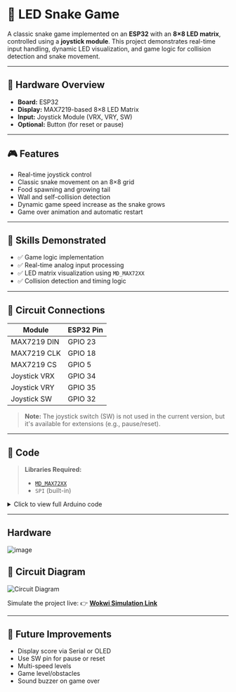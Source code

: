 # 🐍 LED Snake Game

A classic snake game implemented on an **ESP32** with an **8×8 LED matrix**, controlled using a **joystick module**. This project demonstrates real-time input handling, dynamic LED visualization, and game logic for collision detection and snake movement.

---

## 🧰 Hardware Overview

* **Board:** ESP32
* **Display:** MAX7219-based 8×8 LED Matrix
* **Input:** Joystick Module (VRX, VRY, SW)
* **Optional:** Button (for reset or pause)

---

## 🎮 Features

* Real-time joystick control
* Classic snake movement on an 8×8 grid
* Food spawning and growing tail
* Wall and self-collision detection
* Dynamic game speed increase as the snake grows
* Game over animation and automatic restart

---

## 🧠 Skills Demonstrated

* ✅ Game logic implementation
* ✅ Real-time analog input processing
* ✅ LED matrix visualization using `MD_MAX72XX`
* ✅ Collision detection and timing logic

---

## 🔌 Circuit Connections

| Module       | ESP32 Pin |
| ------------ | --------- |
| MAX7219 DIN  | GPIO 23   |
| MAX7219 CLK  | GPIO 18   |
| MAX7219 CS   | GPIO 5    |
| Joystick VRX | GPIO 34   |
| Joystick VRY | GPIO 35   |
| Joystick SW  | GPIO 32   |

> **Note:** The joystick switch (SW) is not used in the current version, but it's available for extensions (e.g., pause/reset).

---

## 🧾 Code

> **Libraries Required:**
>
> * [`MD_MAX72XX`](https://github.com/MajicDesigns/MD_MAX72XX)
> * `SPI` (built-in)

<details>
<summary>Click to view full Arduino code</summary>

```cpp
#include <MD_MAX72xx.h>
#include <SPI.h>

#define HARDWARE_TYPE MD_MAX72XX::FC16_HW
#define MAX_DEVICES 1

#define CS_PIN   5
#define CLK_PIN  18
#define DIN_PIN  23

MD_MAX72XX mx = MD_MAX72XX(HARDWARE_TYPE, DIN_PIN, CLK_PIN, CS_PIN, MAX_DEVICES);

// Joystick pins
const int VRX_PIN = 34;
const int VRY_PIN = 35;
const int SW_PIN  = 32;

const int WIDTH = 8;
const int HEIGHT = 8;

int snakeX[64], snakeY[64];
int snakeLength = 3;
int direction = 0; // 0-up, 1-right, 2-down, 3-left

int foodX = 5, foodY = 5;
unsigned long lastMoveTime = 0;
unsigned long moveInterval = 500;
bool gameOver = false;

void setup() {
  Serial.begin(115200);
  mx.begin();
  mx.control(MD_MAX72XX::INTENSITY, 5);
  mx.clear();
  pinMode(SW_PIN, INPUT_PULLUP);

  snakeX[0] = 3; snakeY[0] = 4;
  snakeX[1] = 3; snakeY[1] = 5;
  snakeX[2] = 3; snakeY[2] = 6;

  randomSeed(analogRead(33));
  spawnFood();
}

void loop() {
  if (!gameOver) {
    handleInput();
    if (millis() - lastMoveTime > moveInterval) {
      moveSnake();
      lastMoveTime = millis();
    }
    draw();
  } else {
    showGameOver();
  }
}

void handleInput() {
  int x = analogRead(VRX_PIN);
  int y = analogRead(VRY_PIN);

  if (x < 1000 && direction != 3) direction = 1;
  if (x > 3000 && direction != 1) direction = 3;
  if (y < 1000 && direction != 2) direction = 0;
  if (y > 3000 && direction != 0) direction = 2;
}

void moveSnake() {
  int newX = snakeX[0];
  int newY = snakeY[0];

  switch (direction) {
    case 0: newY--; break;
    case 1: newX++; break;
    case 2: newY++; break;
    case 3: newX--; break;
  }

  if (newX < 0 || newX >= WIDTH || newY < 0 || newY >= HEIGHT || isOccupied(newX, newY)) {
    gameOver = true;
    return;
  }

  for (int i = snakeLength; i > 0; i--) {
    snakeX[i] = snakeX[i - 1];
    snakeY[i] = snakeY[i - 1];
  }

  snakeX[0] = newX;
  snakeY[0] = newY;

  if (newX == foodX && newY == foodY) {
    snakeLength++;
    spawnFood();
    if (moveInterval > 100) moveInterval -= 20;
  }
}

void spawnFood() {
  while (true) {
    int x = random(0, WIDTH);
    int y = random(0, HEIGHT);
    if (!isOccupied(x, y)) {
      foodX = x;
      foodY = y;
      return;
    }
  }
}

bool isOccupied(int x, int y) {
  for (int i = 0; i < snakeLength; i++) {
    if (snakeX[i] == x && snakeY[i] == y)
      return true;
  }
  return false;
}

void draw() {
  mx.clear();
  for (int i = 0; i < snakeLength; i++) {
    mx.setPoint(snakeY[i], snakeX[i], true);
  }
  mx.setPoint(foodY, foodX, true);
}

void showGameOver() {
  mx.clear();
  for (int i = 0; i < 8; i++) {
    mx.setRow(i, 0b10101010);
    delay(100);
  }
  delay(1000);
  mx.clear();
  delay(2000);
  resetGame();
}

void resetGame() {
  gameOver = false;
  snakeLength = 3;
  direction = 0;
  moveInterval = 500;
  snakeX[0] = 3; snakeY[0] = 4;
  snakeX[1] = 3; snakeY[1] = 5;
  snakeX[2] = 3; snakeY[2] = 6;
  spawnFood();
}
```

</details>

---

## Hardware 
![image](https://github.com/user-attachments/assets/e97b92f3-c2da-43d4-b143-265eed5633aa)


## 🧭 Circuit Diagram

![Circuit Diagram](https://github.com/user-attachments/assets/1d257cab-0710-4cf1-a127-42b07e872a3b)

Simulate the project live:
👉 [**Wokwi Simulation Link**](https://wokwi.com/projects/435090792315382785)

---

## 🧩 Future Improvements

* Display score via Serial or OLED
* Use SW pin for pause or reset
* Multi-speed levels
* Game level/obstacles
* Sound buzzer on game over

